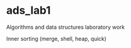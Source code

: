 # ads_lab1
Algorithms and data structures laboratory work

Inner sorting (merge, shell, heap, quick)
